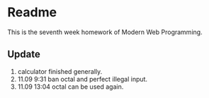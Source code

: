 # Readme
  This is the seventh week homework of Modern Web Programming.

## Update
1. calculator finished generally.
2. 11.09 9:31 ban octal and perfect illegal input.
3. 11.09 13:04 octal can be used again.
